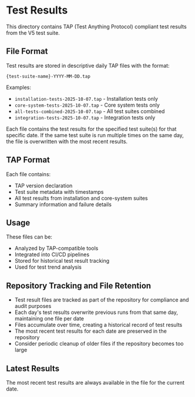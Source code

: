 # Test Results

This directory contains TAP (Test Anything Protocol) compliant test results from the V5 test suite.

## File Format

Test results are stored in descriptive daily TAP files with the format:
```
{test-suite-name}-YYYY-MM-DD.tap
```

Examples:
- `installation-tests-2025-10-07.tap` - Installation tests only
- `core-system-tests-2025-10-07.tap` - Core system tests only
- `all-tests-combined-2025-10-07.tap` - All test suites combined
- `integration-tests-2025-10-07.tap` - Integration tests only

Each file contains the test results for the specified test suite(s) for that specific date. If the same test suite is run multiple times on the same day, the file is overwritten with the most recent results.

## TAP Format

Each file contains:
- TAP version declaration
- Test suite metadata with timestamps
- All test results from installation and core-system suites
- Summary information and failure details

## Usage

These files can be:
- Analyzed by TAP-compatible tools
- Integrated into CI/CD pipelines
- Stored for historical test result tracking
- Used for test trend analysis

## Repository Tracking and File Retention

- Test result files are tracked as part of the repository for compliance and audit purposes
- Each day's test results overwrite previous runs from that same day, maintaining one file per date
- Files accumulate over time, creating a historical record of test results
- The most recent test results for each date are preserved in the repository
- Consider periodic cleanup of older files if the repository becomes too large

## Latest Results

The most recent test results are always available in the file for the current date.
